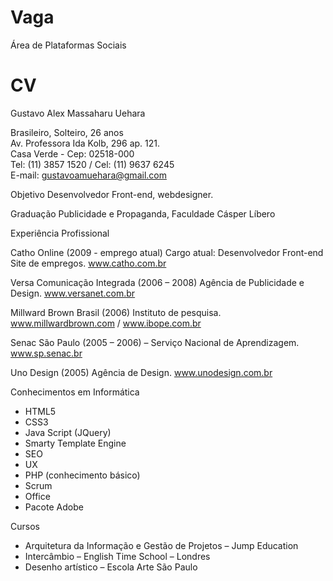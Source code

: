 Vaga
====

Área de Plataformas Sociais

CV
==


Gustavo Alex Massaharu Uehara


Brasileiro, Solteiro, 26 anos<br />
Av. Professora Ida Kolb, 296 ap. 121.<br />
Casa Verde - Cep: 02518-000<br />
Tel: (11) 3857 1520 / Cel: (11) 9637 6245<br />
E-mail: gustavoamuehara@gmail.com<br />


Objetivo
Desenvolvedor Front-end, webdesigner.

Graduação
Publicidade e Propaganda, Faculdade Cásper Líbero

Experiência Profissional

Catho Online (2009 - emprego atual)
Cargo atual: Desenvolvedor Front-end
Site de empregos.
www.catho.com.br

Versa Comunicação Integrada (2006 – 2008)
Agência de Publicidade e Design. 
www.versanet.com.br

Millward Brown Brasil (2006)
Instituto de pesquisa.
www.millwardbrown.com / www.ibope.com.br

Senac São Paulo (2005 – 2006) – Serviço Nacional de Aprendizagem.
www.sp.senac.br

Uno Design (2005)
Agência de Design.
www.unodesign.com.br

Conhecimentos em Informática

- HTML5
- CSS3
- Java Script (JQuery)
- Smarty Template Engine
- SEO
- UX
- PHP (conhecimento básico)
- Scrum
- Office
- Pacote Adobe


Cursos

- Arquitetura da Informação e Gestão de Projetos – Jump Education
- Intercâmbio – English Time School – Londres
- Desenho artístico – Escola Arte São Paulo

